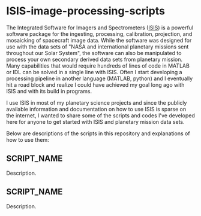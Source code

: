 # ISIS-image-processing-scripts

The Integrated Software for Imagers and Spectrometers ([ISIS](https://isis.astrogeology.usgs.gov/index.html)) is a powerful software package for the ingesting, processing, calibration, projection, and mosaicking of spacecraft image data. While the software was designed for use with the data sets of "NASA and international planetary missions sent throughout our Solar System", the software can also be manipulated to process your own secondary derived data sets from planetary mission.  Many capabilities that would require hundreds of lines of code in MATLAB or IDL can be solved in a single line with ISIS. Often I start developing a processing pipeline in another language (MATLAB, python) and I eventually hit a road block and realize I could have achieved my goal long ago with ISIS and with its build in programs.

I use ISIS in most of my planetary science projects and since the publicly available information and documentation on how to use ISIS is sparse on the internet, I wanted to share some of the scripts and codes I've developed here for anyone to get started with ISIS and planetary mission data sets.

Below are descriptions of the scripts in this repository and explanations of how to use them:

## SCRIPT_NAME

Description.

## SCRIPT_NAME

Description.
